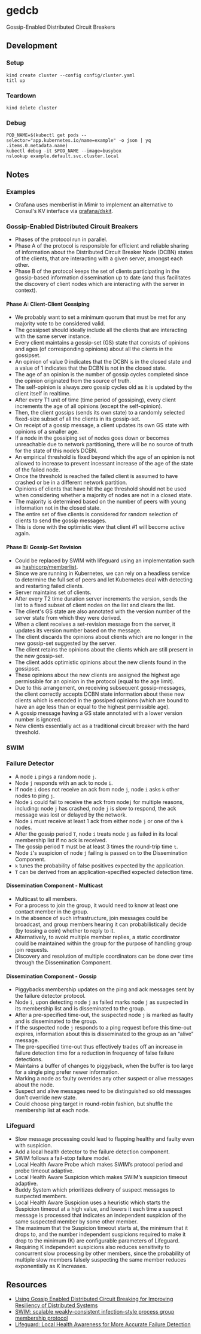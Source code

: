 # gedcb
Gossip-Enabled Distributed Circuit Breakers

## Development
### Setup
```console
kind create cluster --config config/cluster.yaml 
titl up
```

### Teardown
```console
kind delete cluster
```

### Debug
```console
POD_NAME=$(kubectl get pods --selector="app.kubernetes.io/name=example" -o json | yq .items.0.metadata.name)
kubectl debug -it $POD_NAME --image=busybox
nslookup example.default.svc.cluster.local
```

## Notes
### Examples
- Grafana uses memberlist in Mimir to implement an alternative to Consul's KV interface  via [grafana/dskit](https://github.com/grafana/dskit/blob/main/kv/memberlist/memberlist_client.go).

### Gossip-Enabled Distributed Circuit Breakers
- Phases of the protocol run in parallel.
- Phase A of the protocol is responsible for efficient and reliable sharing of information about the Distributed Circuit Breaker Node (DCBN) states of the clients, that are interacting with a given server, amongst each other.
- Phase B of the protocol keeps the set of clients participating in the gossip-based information dissemination up to date (and thus facilitates the discovery of client nodes which are interacting with the server in context).
#### Phase A: Client-Client Gossiping
- We probably want to set a minimum quorum that must be met for any majority vote to be considered valid.
- The gossipset should ideally include all the clients that are interacting with the same server instance.
- Every client maintains a gossip-set (GS) state that consists of opinions and ages (of corresponding opinions) about all the clients in the gossipset.
- An opinion of value 0 indicates that the DCBN is in the closed state and a value of 1 indicates that the DCBN is not in the closed state.
- The age of an opinion is the number of gossip cycles completed since the opinion originated from the source of truth.
- The self-opinion is always zero gossip cycles old as it is updated by the client itself in realtime.
- After every T1 unit of time (time period of gossiping), every client increments the age of all opinions (except the self-opinion).
- Then, the client gossips (sends its own state) to a randomly selected fixed-size subset of all the clients in its gossip-set.
- On receipt of a gossip message, a client updates its own GS state with opinions of a smaller age.
- If a node in the gossiping set of nodes goes down or becomes unreachable due to network partitioning, there will be no source of truth for the state of this node’s DCBN.
- An empirical threshold is fixed beyond which the age of an opinion is not allowed to increase to prevent incessant increase of the age of the state of the failed node.
- Once the threshold is reached the failed client is assumed to have crashed or be in a different network partition.
- Opinions of clients that have hit the age threshold should not be used when considering whether a majority of nodes are not in a closed state.
- The majority is determined based on the number of peers with young information not in the closed state.
- The entire set of five clients is considered for random selection of clients to send the gossip messages.
- This is done with the optimistic view that client #1 will become active again.

#### Phase B: Gossip-Set Revision
- Could be replaced by SWIM with lifeguard using an implementation such as [hashicorp/memberlist](https://github.com/hashicorp/memberlist).
- Since we are running in Kubernetes, we can rely on a headless service to determine the full set of peers and let Kubernetes deal with detecting and restarting failed clients.
- Server maintains set of clients.
- After every T2 time duration server increments the version, sends the list to a fixed subset of client nodes on the list and clears the list.
- The client's GS state are also annotated with the version number of the server state from which they were derived.
- When a client receives a set-revision message from the server, it updates its version number based on the message.
- The client discards the opinions about clients which are no longer in the new gossip-set suggested by the server.
- The client retains the opinions about the clients which are still present in the new gossip-set.
- The client adds optimistic opinions about the new clients found in the gossipset.
- These opinions about the new clients are assigned the highest age permissible for an opinion in the protocol (equal to the age limit).
- Due to this arrangement, on receiving subsequent gossip-messages, the client correctly accepts DCBN state information about these new clients which is encoded in the gossiped opinions (which are bound to have an age less than or equal to the highest permissible age).
- A gossip message having a GS state annotated with a lower version number is ignored.
- New clients essentially act as a traditional circuit breaker with the hard threshold.

### SWIM
### Failure Detector
- A node `i` pings a random node `j`.
- Node `j` responds with an ack to node `i`.
- If node `i` does not receive an ack from node `j`, node `i` asks `k` other nodes to ping `j`.
- Node `i` could fail to receive the ack from node`j` for multiple reasons, including: node `j` has crashed, node `j` is slow to respond, the ack message was lost or delayed by the network.
- Node `i` must receive at least 1 ack from either node `j` or one of the `k` nodes.
- After the gossip period `T`, node `i` treats node `j` as failed in its local membership list if no ack is received.
- The gossip period `T` must be at least 3 times the round-trip time `t`.
- Node `i`'s suspicion of node `j` failing is passed on to the Dissemination Component.
- `k` tunes the probability of false positives expected by the application.
- `T` can be derived from an application-specified expected detection time. 

#### Dissemination Component - Multicast
- Multicast to all members.
- For a process to join the group, it would need to know at least one contact member in the group.
- In the absence of such infrastructure, join messages could be broadcast, and group members hearing it can probabilistically decide (by tossing a coin) whether to reply to it.
- Alternatively, to avoid multiple member replies, a static coordinator could be maintained within the group for the purpose of handling group join requests.
- Discovery and resolution of multiple coordinators can be done over time through the Dissemination Component.

#### Dissemination Component - Gossip
- Piggybacks membership updates on the ping and ack messages sent by the failure detector protocol.
- Node `i`, upon detecting node `j` as failed marks node `j` as suspected in its membership list and is disseminated to the group.
- After a pre-specified time-out, the suspected node `j` is marked as faulty and is disseminated to the group.
- If the suspected node `j` responds to a ping request before this time-out expires, information about this is disseminated to the group as an “alive” message.
- The pre-specified time-out thus effectively trades off an increase in failure detection time for a reduction in frequency of false failure detections.
- Maintains a buffer of changes to piggyback, when the buffer is too large for a single ping prefer newer information.
- Marking a node as faulty overrides any other suspect or alive messages about the node.
- Suspect and alive messages need to be distinguished so old messages don't override new state.
- Could choose ping target in round-robin fashion, but shuffle the membership list at each node.

### Lifeguard
- Slow message processing could lead to flapping healthy and faulty even with suspicion.
- Add a local health detector to the failure detection component.
- SWIM follows a fail-stop failure model.
- Local Health Aware Probe which makes SWIM’s protocol period and probe timeout adaptive.
- Local Health Aware Suspicion which makes SWIM’s suspicion timeout adaptive.
- Buddy System which prioritizes delivery of suspect messages to suspected members.
- Local Health Aware Suspicion uses a heuristic which starts the Suspicion timeout at a high value, and lowers it each time a suspect message is processed that indicates an independent suspicion of the same suspected member by some other member.
- The maximum that the Suspicion timeout starts at, the minimum that it drops to, and the number independent suspicions required to make it drop to the minimum (K) are configurable parameters of Lifeguard.
- Requiring K independent suspicions also reduces sensitivity to concurrent slow processing by other members, since the probability of multiple slow members falsely suspecting the same member reduces exponentially as K increases.

## Resources
- [Using Gossip Enabled Distributed Circuit Breaking for Improving Resiliency of Distributed Systems](https://ieeexplore.ieee.org/document/9779693)
- [SWIM: scalable weakly-consistent infection-style process group membership protocol](https://ieeexplore.ieee.org/document/1028914)
- [Lifeguard: Local Health Awareness for More Accurate Failure Detection](https://arxiv.org/pdf/1707.00788)
